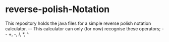 # reverse-polish-Notation
This repository holds the java files for a simple reverse polish notation calculator.
-- This calculator can only (for now) recognise these operators;
-- +, -, /, *, ^

